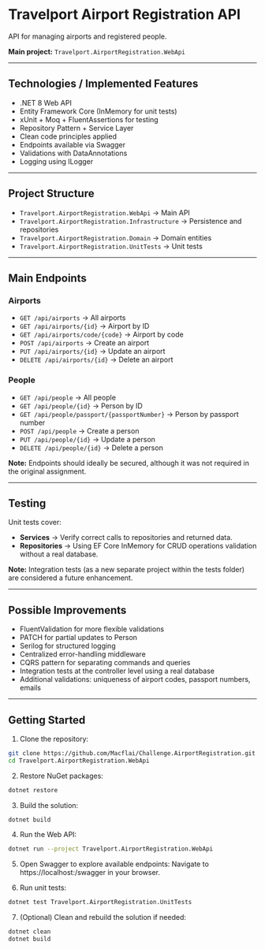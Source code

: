 # Travelport Airport Registration API

API for managing airports and registered people.  

**Main project:** `Travelport.AirportRegistration.WebApi`

---

## Technologies / Implemented Features

- .NET 8 Web API  
- Entity Framework Core (InMemory for unit tests)  
- xUnit + Moq + FluentAssertions for testing  
- Repository Pattern + Service Layer  
- Clean code principles applied  
- Endpoints available via Swagger  
- Validations with DataAnnotations  
- Logging using ILogger  

---

## Project Structure

- `Travelport.AirportRegistration.WebApi` → Main API  
- `Travelport.AirportRegistration.Infrastructure` → Persistence and repositories  
- `Travelport.AirportRegistration.Domain` → Domain entities  
- `Travelport.AirportRegistration.UnitTests` → Unit tests  

---

## Main Endpoints

### Airports

- `GET /api/airports` → All airports  
- `GET /api/airports/{id}` → Airport by ID  
- `GET /api/airports/code/{code}` → Airport by code  
- `POST /api/airports` → Create an airport  
- `PUT /api/airports/{id}` → Update an airport  
- `DELETE /api/airports/{id}` → Delete an airport  

### People

- `GET /api/people` → All people  
- `GET /api/people/{id}` → Person by ID  
- `GET /api/people/passport/{passportNumber}` → Person by passport number  
- `POST /api/people` → Create a person  
- `PUT /api/people/{id}` → Update a person  
- `DELETE /api/people/{id}` → Delete a person  

**Note:** Endpoints should ideally be secured, although it was not required in the original assignment.

---

## Testing

Unit tests cover:

- **Services** → Verify correct calls to repositories and returned data.  
- **Repositories** → Using EF Core InMemory for CRUD operations validation without a real database.  

**Note:** Integration tests (as a new separate project within the tests folder) are considered a future enhancement.

---

## Possible Improvements

- FluentValidation for more flexible validations  
- PATCH for partial updates to Person  
- Serilog for structured logging  
- Centralized error-handling middleware  
- CQRS pattern for separating commands and queries  
- Integration tests at the controller level using a real database  
- Additional validations: uniqueness of airport codes, passport numbers, emails

---

## Getting Started

1. Clone the repository:

```bash
git clone https://github.com/Macflai/Challenge.AirportRegistration.git
cd Travelport.AirportRegistration.WebApi
```

2. Restore NuGet packages:
```bash
dotnet restore
```

3. Build the solution:
```bash
dotnet build
```

4. Run the Web API:
```bash
dotnet run --project Travelport.AirportRegistration.WebApi
```

5. Open Swagger to explore available endpoints:
Navigate to https://localhost:<port>/swagger in your browser.

6. Run unit tests:
```bash
dotnet test Travelport.AirportRegistration.UnitTests
```

7. (Optional) Clean and rebuild the solution if needed:
```bash
dotnet clean
dotnet build
```
